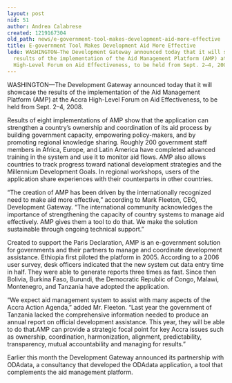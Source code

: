 ```yaml
---
layout: post
nid: 51
author: Andrea Calabrese
created: 1219167304
old_path: news/e-government-tool-makes-development-aid-more-effective
title: E-government Tool Makes Development Aid More Effective
lede: WASHINGTON—The Development Gateway announced today that it will showcase the
  results of the implementation of the Aid Management Platform (AMP) at the Accra
  High-Level Forum on Aid Effectiveness, to be held from Sept. 2–4, 2008.
---
```


WASHINGTON—The Development Gateway announced today that it will showcase the results of the implementation of the Aid Management Platform (AMP) at the Accra High-Level Forum on Aid Effectiveness, to be held from Sept. 2–4, 2008.

Results of eight implementations of AMP show that the application can strengthen a country’s ownership and coordination of its aid process by building government capacity, empowering policy-makers, and by promoting regional knowledge sharing. Roughly 200 government staff members in Africa, Europe, and Latin America have completed advanced training in the system and use it to monitor aid flows. AMP also allows countries to track progress toward national development strategies and the Millennium Development Goals. In regional workshops, users of the application share experiences with their counterparts in other countries.

“The creation of AMP has been driven by the internationally recognized need to make aid more effective,” according to Mark Fleeton, CEO, Development Gateway. “The international community acknowledges the importance of strengthening the capacity of country systems to manage aid effectively. AMP gives them a tool to do that. We make the solution sustainable through ongoing technical support.”

Created to support the Paris Declaration, AMP is an e-government solution for governments and their partners to manage and coordinate development assistance. Ethiopia first piloted the platform in 2005. According to a 2006 user survey, desk officers indicated that the new system cut data entry time in half. They were able to generate reports three times as fast. Since then Bolivia, Burkina Faso, Burundi, the Democratic Republic of Congo, Malawi, Montenegro, and Tanzania have adopted the application.

“We expect aid management system to assist with many aspects of the Accra Action Agenda,” added Mr. Fleeton. “Last year the government of Tanzania lacked the comprehensive information needed to produce an annual report on official development assistance. This year, they will be able to do that.AMP can provide a strategic focal point for key Accra issues such as ownership, coordination, harmonization, alignment, predictability, transparency, mutual accountability and managing for results.”

Earlier this month the Development Gateway announced its partnership with ODAdata, a consultancy that developed the ODAdata application, a tool that complements the aid management platform.
